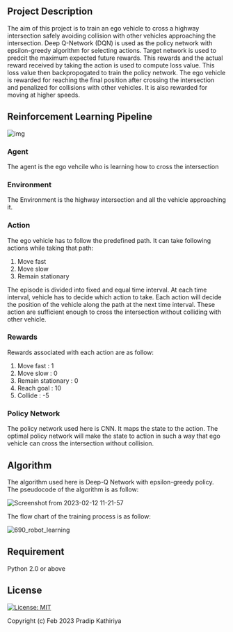 <!---# Highway-Intersection-Turning-in-Autonomous-Car-Using-Deep-Reinforcement-Learning-PyTorch-
Developed a reinforcement learning pipeline to teach an agent to take turn at highway intersection without colliding with other vehicle using Deep Q-Learning and Epsilon Greedy strategy.-->

## Project Description
The aim of this project is to train an ego vehicle to cross a highway intersection safely avoiding collision with other vehicles approaching the intersection. Deep Q-Network (DQN) is used as the policy network with epsilon-greedy algorithm for selecting actions. Target network is used to predcit the maximum expected future rewards. This rewards and the actual reward received by taking the action is used to compute loss value. This loss value then backpropogated to train the policy network. The ego vehicle is rewarded for reaching the final position after crossing the intersection and penalized for collisions with other vehicles. It is also rewarded for moving at higher speeds.

## Reinforcement Learning Pipeline

![img](https://user-images.githubusercontent.com/90370308/218330577-bc803c33-0d31-48ca-8173-e57932347957.png)

### Agent
The agent is the ego vehcile who is learning how to cross the intersection

### Environment
The Environment is the highway intersection and all the vehicle approaching it.

### Action
The ego vehicle has to follow the predefined path. It can take following actions while taking that path:
1. Move fast
2. Move slow
3. Remain stationary

The episode is divided into fixed and equal time interval. At each time interval, vehicle has to decide which action to take. Each action will decide the position of the vehicle along the path at the next time interval. These action are sufficient enough to cross the intersection without colliding with other vehicle.

### Rewards
Rewards associated with each action are as follow:
1. Move fast : 1
2. Move slow : 0
3. Remain stationary : 0
4. Reach goal : 10
5. Collide : -5

### Policy Network

The policy network used here is CNN. It maps the state to the action. The optimal policy network will make the state to action in such a way that ego vehicle can cross the intersection without collision.

## Algorithm

The algorithm used here is Deep-Q Network with epsilon-greedy policy. The pseudocode of the algorithm is as follow:

![Screenshot from 2023-02-12 11-21-57](https://user-images.githubusercontent.com/90370308/218331461-68c2dda7-3a87-4c2a-936f-7573535b4fb4.png)

The flow chart of the training process is as follow:

![690_robot_learning](https://user-images.githubusercontent.com/90370308/218331476-02327a65-f879-492c-9571-59c4c7e7cff2.png)







## Requirement
Python 2.0 or above

## License

 [![License: MIT](https://img.shields.io/badge/License-MIT-yellow.svg)](https://opensource.org/licenses/MIT)

Copyright (c) Feb 2023 Pradip Kathiriya
